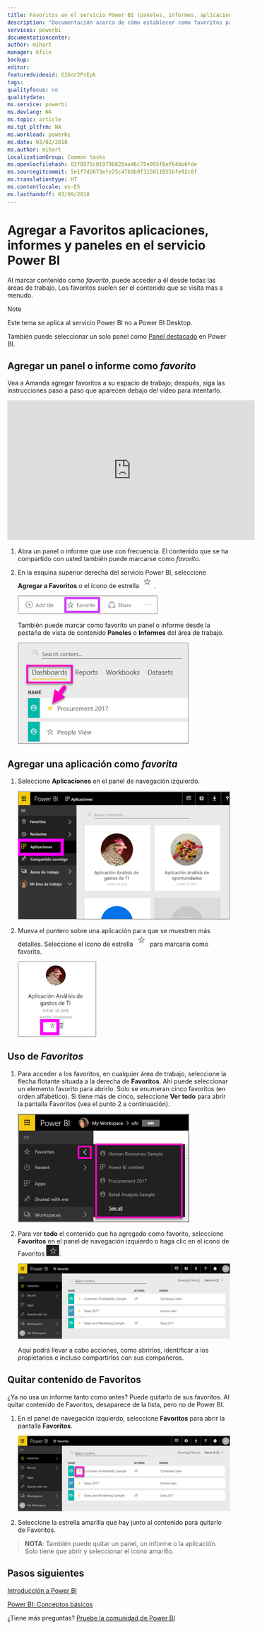 ```yaml
---
title: Favoritos en el servicio Power BI (paneles, informes, aplicaciones)
description: "Documentación acerca de cómo establecer como favoritos paneles, informes y aplicaciones en el servicio Power BI"
services: powerbi
documentationcenter: 
author: mihart
manager: kfile
backup: 
editor: 
featuredvideoid: G26dr2PsEpk
tags: 
qualityfocus: no
qualitydate: 
ms.service: powerbi
ms.devlang: NA
ms.topic: article
ms.tgt_pltfrm: NA
ms.workload: powerbi
ms.date: 03/02/2018
ms.author: mihart
LocalizationGroup: Common tasks
ms.openlocfilehash: 82f8575c019790820aa46c75e095f8ef64bb6fde
ms.sourcegitcommit: 5e1f7d2673efe25c47b9b9f315011055bfe92c8f
ms.translationtype: HT
ms.contentlocale: es-ES
ms.lasthandoff: 03/09/2018
---
```

# <a name="favorite-dashboards-reports-and-apps-in-power-bi-service"></a>Agregar a Favoritos aplicaciones, informes y paneles en el servicio Power BI
Al marcar contenido como *favorito*, puede acceder a él desde todas las áreas de trabajo.  Los favoritos suelen ser el contenido que se visita más a menudo.

> [!NOTE]
> Este tema se aplica al servicio Power BI no a Power BI Desktop.
> 
> 

También puede seleccionar un solo panel como [Panel destacado](service-dashboard-featured.md) en Power BI.

## <a name="add-a-dashboard-or-report-as-a-favorite"></a>Agregar un panel o informe como *favorito*
Vea a Amanda agregar favoritos a su espacio de trabajo; después, siga las instrucciones paso a paso que aparecen debajo del vídeo para intentarlo.

<iframe width="560" height="315" src="https://www.youtube.com/embed/G26dr2PsEpk" frameborder="0" allowfullscreen></iframe>


1. Abra un panel o informe que use con frecuencia. El contenido que se ha compartido con usted también puede marcarse como *favorito*.
2. En la esquina superior derecha del servicio Power BI, seleccione **Agregar a Favoritos** o el icono de estrella ![icono de estrella](media/service-dashboard-favorite/power-bi-favorite-icon.png).
   
   ![Icono de favorito](media/service-dashboard-favorite/powerbi-dashboard-favorite.png)
   
   También puede marcar como favorito un panel o informe desde la pestaña de vista de contenido **Paneles** o **Informes** del área de trabajo.
   
   ![Pestaña Paneles con estrella amarilla](media/service-dashboard-favorite/power-bi-dashboard-favorite.png)

## <a name="add-an-app-as-a-favorite"></a>Agregar una aplicación como *favorita*

1. Seleccione **Aplicaciones** en el panel de navegación izquierdo.

   ![Panel](media/service-dashboard-favorite/power-bi-favorite-apps.png)

2. Mueva el puntero sobre una aplicación para que se muestren más detalles.  Seleccione el icono de estrella ![icono de estrella](media/service-dashboard-favorite/power-bi-favorite-icon.png)  para marcarla como favorita.
   
   ![Puntero sobre una aplicación](media/service-dashboard-favorite/power-bi-favorite-app.png)

## <a name="working-with-favorites"></a>Uso de *Favoritos*
1. Para acceder a los favoritos, en cualquier área de trabajo, seleccione la flecha flotante situada a la derecha de **Favoritos**.  Ahí puede seleccionar un elemento favorito para abrirlo. Solo se enumeran cinco favoritos (en orden alfabético). Si tiene más de cinco, seleccione **Ver todo** para abrir la pantalla Favoritos (vea el punto 2 a continuación). 
   
   ![Ventana flotante de favoritos](media/service-dashboard-favorite/power-bi-favorite-flyout-new.png)
2. Para ver **todo** el contenido que ha agregado como favorito, seleccione **Favoritos** en el panel de navegación izquierdo o haga clic en el icono de Favoritos ![icono de estrella](media/service-dashboard-favorite/power-bi-favorites-icon.png).  
   
    ![Ventana Agregar a Favoritos](media/service-dashboard-favorite/power-bi-favorites-screen.png)
   
   Aquí podrá llevar a cabo acciones, como abrirlos, identificar a los propietarios e incluso compartirlos con sus compañeros.

## <a name="unfavorite-content"></a>Quitar contenido de Favoritos
¿Ya no usa un informe tanto como antes?  Puede quitarlo de sus favoritos. Al quitar contenido de Favoritos, desaparece de la lista, pero no de Power BI.

1. En el panel de navegación izquierdo, seleccione **Favoritos** para abrir la pantalla **Favoritos**.
   
   ![Pantalla Favoritos](media/service-dashboard-favorite/power-bi-unfavorites-screen.png)
2. Seleccione la estrella amarilla que hay junto al contenido para quitarlo de Favoritos.

> **NOTA**: También puede quitar un panel, un informe o la aplicación. Solo tiene que abrir y seleccionar el icono amarillo.   
> 
> 

## <a name="next-steps"></a>Pasos siguientes
[Introducción a Power BI](service-get-started.md)

[Power BI: Conceptos básicos](service-basic-concepts.md)

¿Tiene más preguntas? [Pruebe la comunidad de Power BI](http://community.powerbi.com/)

